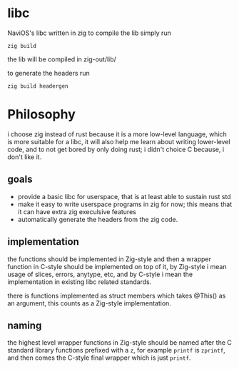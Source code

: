 # libc
NaviOS's libc written in zig
to compile the lib simply run
```
zig build
```
the lib will be compiled in zig-out/lib/

to generate the headers run
```
zig build headergen
```

# Philosophy
i choose zig instead of rust because it is a more low-level language, which is more suitable for a libc, it will also help me learn about writing lower-level code, and to not get bored by only doing rust; i didn't choice C because, i don't like it.
## goals
- provide a basic libc for userspace, that is at least able to sustain rust std
- make it easy to write userspace programs in zig for now; this means that it can have extra zig execulsive features
- automatically generate the headers from the zig code.
## implementation
the functions should be implemented in Zig-style and then a wrapper function in C-style should be implemented on top of it, by Zig-style i mean usage of slices, errors, anytype, etc, and by C-style i mean the implementation in existing libc related standards.

there is functions implemented as struct members which takes @This() as an argument, this counts as a Zig-style implementation.
## naming
the highest level wrapper functions in Zig-style should be named after the C standard library functions prefixed with a `z`, for example `printf` is `zprintf`, and then comes the C-style final wrapper which is just `printf`.
